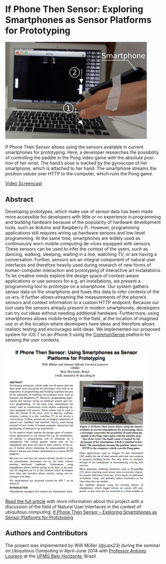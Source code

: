 # If Phone Then Sensor: Exploring Smartphones as Sensor Platforms for Prototyping

<img src="figure-1-paddle-follows-wrist-phone.png" width="450px"/>

If Phone Then Sensor allows using the sensors available in current smartphones for prototyping. Here, a developer researches the possibility of controlling the paddle in the Pong video game with the absolute posi- tion of her wrist. The hand’s pose is tracked by the gyroscope of her smartphone, which is attached to her hand. The smartphone streams the position values over HTTP to the computer, which runs the Pong game.

[Video Screencast](https://youtu.be/mSh8CIye7q0)

## Abstract
Developing prototypes, which make use of sensor data has been made more accessible for developers with little or no experience in programming and building hardware because of the popularity of hardware development tools, such as Arduino and Raspberry Pi. However, programming applications still requires wiring up hardware sensors and low-level programming. At the same time, smartphones are widely used as continuously worn mobile computing de-vices equipped with sensors. These sensors can be used to infer the context of the users, such as dancing, walking, sleeping, waiting in a line, watching TV, or are having a conversation. Further, sensors are an integral component of natural user interfaces and therefore heavily used during research of new forms of human-computer interaction and prototyping of interactive art installations.
To let creative minds explore the design space of context-aware applications or use sensors for e.g. art installations, we present a programming tool to prototype on a smartphone. Our system gathers sensor data on the smartphone and fuses this data to infer contexts of the us-ers. It further allows streaming the measurements of the phone’s sensors and context information to a custom HTTP endpoint.
Because our tool uses the sensors already present in modern smartphones, developers can try out ideas without needing additional hardware. Furthermore, using smartphones allows mobile testing in the field, at the location of imagined use or at the location where developers have ideas and therefore allows realistic testing and encourages wild ideas.
We implemented our proposed system for iOS 7 on an iPhone 5 using the [CommonSense](http://developer.sense-os.nl/Libraries/iOS/) platform for sensing the user contexts.

<a href="WilliMüller-SmartphoneSensorPrototyping.pdf"> <img src="preview-paper.png" width="450px"> </a>

[Read the full article](WilliMüller-SmartphoneSensorPrototyping.pdf) with more information about this project with a discussion of the field of Natural User Interfaces in the context of ubiquitous computing: [If Phone Then Sensor – Exploring Smartphones as Sensor Platforms for Prototyping](WilliMüller-SmartphoneSensorPrototyping.pdf)


## Authors and Contributors
The project was implemented by Willi Müller (@jups23) during the seminar on Ubiquitous Computing in April–June 2014 with [Professor Antonio Loureiro](http://www.dcc.ufmg.br/dcc/?q=en/node/154) at the [UFMG Belo Horizonte](http://dcc.ufmg.br/dcc/?q=en), Brazil
